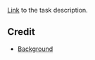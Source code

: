 [Link](https://learn.freecodecamp.org/responsive-web-design/responsive-web-design-projects/build-a-survey-form) to the task description.

## Credit

 - [Background](#)
